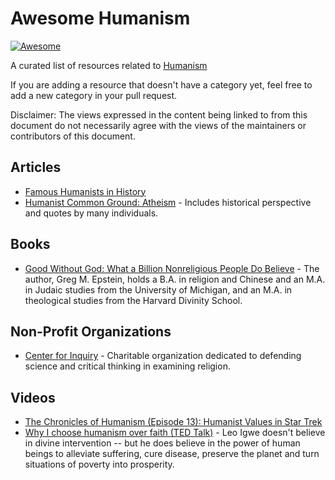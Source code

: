 # Awesome Humanism
[![Awesome](https://awesome.re/badge.svg)](https://awesome.re)

A curated list of resources related to [Humanism](https://www.bbc.co.uk/religion/religions/atheism/types/humanism.shtml)

If you are adding a resource that doesn't have a category yet, feel
free to add a new category in your pull request.

Disclaimer: The views expressed in the content being linked to from
this document do not necessarily agree with the views of the
maintainers or contributors of this document.

## Articles
* [Famous Humanists in History](https://americanhumanist.org/what-is-humanism/famous-humanists-in-history/)
* [Humanist Common Ground: Atheism](https://americanhumanist.org/paths/atheism/) - Includes historical perspective and quotes by many individuals.

## Books
* [Good Without God: What a Billion Nonreligious People Do Believe](https://www.google.com/books/edition/Good_Without_God/lizAK72dCUMC) - The author, Greg M. Epstein, holds a B.A. in religion and Chinese and an M.A. in Judaic studies from the University of Michigan, and an M.A. in theological studies from the Harvard Divinity School.

## Non-Profit Organizations
* [Center for Inquiry](https://centerforinquiry.org/) - Charitable organization dedicated to defending science and critical thinking in examining religion.

## Videos
* [The Chronicles of Humanism (Episode 13): Humanist Values in Star Trek](https://www.youtube.com/watch?v=oWvmYwTcjkg)
* [Why I choose humanism over faith (TED Talk)](https://www.youtube.com/watch?v=r9Zz4hYuGdw) - Leo Igwe doesn't believe in divine intervention -- but he does believe in the power of human beings to alleviate suffering, cure disease, preserve the planet and turn situations of poverty into prosperity.

